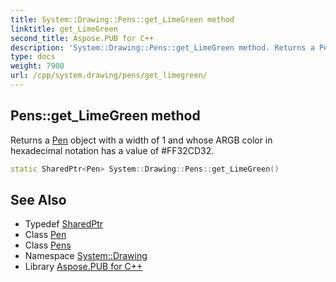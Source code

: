```yaml
---
title: System::Drawing::Pens::get_LimeGreen method
linktitle: get_LimeGreen
second_title: Aspose.PUB for C++
description: 'System::Drawing::Pens::get_LimeGreen method. Returns a Pen object with a width of 1 and whose ARGB color in hexadecimal notation has a value of #FF32CD32 in C++.'
type: docs
weight: 7900
url: /cpp/system.drawing/pens/get_limegreen/
---
```

## Pens::get_LimeGreen method


Returns a [Pen](../../pen/) object with a width of 1 and whose ARGB color in hexadecimal notation has a value of #FF32CD32.

```cpp
static SharedPtr<Pen> System::Drawing::Pens::get_LimeGreen()
```

## See Also

* Typedef [SharedPtr](../../../system/sharedptr/)
* Class [Pen](../../pen/)
* Class [Pens](../)
* Namespace [System::Drawing](../../)
* Library [Aspose.PUB for C++](../../../)
